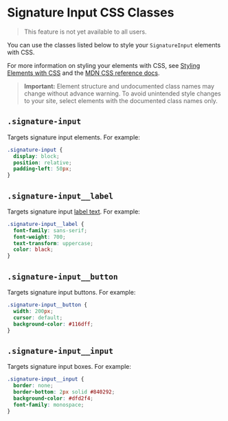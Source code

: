 <!-- This article was published using the Doc Push single-sourcing tool. Any changes to this article MUST be made in the source file. Find it at www.github.com/wix-private/velo-docs.-->

# Signature Input CSS Classes

> This feature is not yet available to all users.

You can use the classes listed below
to style your `SignatureInput` elements with CSS.

For more information on styling your elements with CSS, see
[Styling Elements with CSS]($w/styling-elements-with-css) and the
[MDN CSS reference docs](https://developer.mozilla.org/en-US/docs/Learn/CSS).

<blockquote class="important">

__Important:__
Element structure and undocumented class names
may change without advance warning.
To avoid unintended style changes to your site,
select elements with the documented class names only.

</blockquote>

## `.signature-input`

Targets signature input elements.
For example:

```css
.signature-input {
  display: block;
  position: relative;
  padding-left: 50px;
}
```

## `.signature-input__label`

Targets signature input [label text]($w/signatureinput/label).
For example:

```css
.signature-input__label {
  font-family: sans-serif;
  font-weight: 700;
  text-transform: uppercase;
  color: black;
}
```

## `.signature-input__button`

Targets signature input buttons.
For example:

```css
.signature-input__button {
  width: 200px;
  cursor: default;
  background-color: #116dff;
}
```

## `.signature-input__input`

Targets signature input boxes.
For example:

```css
.signature-input__input {
  border: none;
  border-bottom: 2px solid #840292;
  background-color: #dfd2f4;
  font-family: monospace;
}
```
